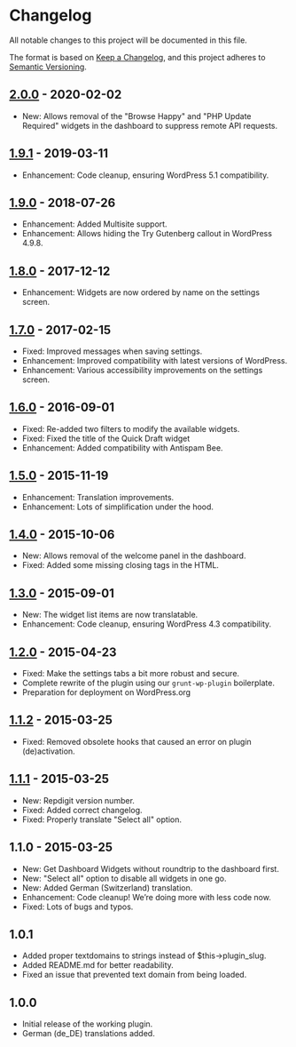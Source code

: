 # Changelog
All notable changes to this project will be documented in this file.

The format is based on [Keep a Changelog](https://keepachangelog.com/en/1.0.0/),
and this project adheres to [Semantic Versioning](https://semver.org/spec/v2.0.0.html).

## [2.0.0] - 2020-02-02

* New: Allows removal of the "Browse Happy" and "PHP Update Required" widgets in the dashboard to suppress remote API requests.

## [1.9.1] - 2019-03-11

* Enhancement: Code cleanup, ensuring WordPress 5.1 compatibility.

## [1.9.0] - 2018-07-26

* Enhancement: Added Multisite support.
* Enhancement: Allows hiding the Try Gutenberg callout in WordPress 4.9.8.

## [1.8.0] - 2017-12-12

* Enhancement: Widgets are now ordered by name on the settings screen.

## [1.7.0] - 2017-02-15

- Fixed: Improved messages when saving settings.
- Enhancement: Improved compatibility with latest versions of WordPress.
- Enhancement: Various accessibility improvements on the settings screen.

## [1.6.0] - 2016-09-01

- Fixed: Re-added two filters to modify the available widgets.
- Fixed: Fixed the title of the Quick Draft widget
- Enhancement: Added compatibility with Antispam Bee.

## [1.5.0] - 2015-11-19

- Enhancement: Translation improvements.
- Enhancement: Lots of simplification under the hood.

## [1.4.0] - 2015-10-06

- New: Allows removal of the welcome panel in the dashboard.
- Fixed: Added some missing closing tags in the HTML.

## [1.3.0] - 2015-09-01

* New: The widget list items are now translatable.
* Enhancement: Code cleanup, ensuring WordPress 4.3 compatibility.

## [1.2.0] - 2015-04-23

* Fixed: Make the settings tabs a bit more robust and secure.
* Complete rewrite of the plugin using our `grunt-wp-plugin` boilerplate.
* Preparation for deployment on WordPress.org

## [1.1.2] - 2015-03-25
* Fixed: Removed obsolete hooks that caused an error on plugin (de)activation.

## [1.1.1] - 2015-03-25
* New: Repdigit version number.
* Fixed: Added correct changelog.
* Fixed: Properly translate "Select all" option.

## 1.1.0 - 2015-03-25
* New: Get Dashboard Widgets without roundtrip to the dashboard first.
* New: "Select all" option to disable all widgets in one go.
* New: Added German (Switzerland) translation.
* Enhancement: Code cleanup! We’re doing more with less code now.
* Fixed: Lots of bugs and typos.

## 1.0.1
* Added proper textdomains to strings instead of $this->plugin_slug.
* Added README.md for better readability.
* Fixed an issue that prevented text domain from being loaded.

## 1.0.0
* Initial release of the working plugin.
* German (de_DE) translations added.

[Unreleased]: https://github.com/wearerequired/WP-Widget-Disable/compare/2.0.0...master
[2.0.0]: https://github.com/wearerequired/WP-Widget-Disable/compare/1.9.0...2.0.0
[1.9.1]: https://github.com/wearerequired/WP-Widget-Disable/compare/1.9.0...1.9.1
[1.9.0]: https://github.com/wearerequired/WP-Widget-Disable/compare/1.8.0...1.9.0
[1.8.0]: https://github.com/wearerequired/WP-Widget-Disable/compare/1.7.0...1.8.0
[1.7.0]: https://github.com/wearerequired/WP-Widget-Disable/compare/1.6.0...1.7.0
[1.6.0]: https://github.com/wearerequired/WP-Widget-Disable/compare/1.5.0...1.6.0
[1.5.0]: https://github.com/wearerequired/WP-Widget-Disable/compare/1.4.0...1.5.0
[1.4.0]: https://github.com/wearerequired/WP-Widget-Disable/compare/1.3.0...1.4.0
[1.3.0]: https://github.com/wearerequired/WP-Widget-Disable/compare/1.2.0...1.3.0
[1.2.0]: https://github.com/wearerequired/WP-Widget-Disable/compare/1.1.2...1.2.0
[1.1.2]: https://github.com/wearerequired/WP-Widget-Disable/compare/1.1.1...1.1.2
[1.1.1]: https://github.com/wearerequired/WP-Widget-Disable/compare/1.1.0...1.1.1
